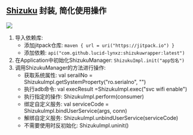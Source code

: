 ## [Shizuku](https://github.com/RikkaApps/Shizuku) 封装, 简化使用操作
[![](https://jitpack.io/v/lucid-lynxz/shizukuwrapper.svg)](https://jitpack.io/#lucid-lynxz/shizukuwrapper)

1. 导入依赖库:
    * 添加jitpack仓库: `maven { url = uri("https://jitpack.io") }`
    * 添加依赖: `api("com.github.lucid-lynxz:shizukuwrapper:latest")`
2. 在Application中初始化ShizukuManager: `ShizukuImpl.init("app包名")`
3. 调用ShizukuManager的方法进行操作:
   * 获取系统属性: val serailNo = ShizukuImpl.getSystemProperty("ro.serialno", "")
   * 执行adb命令: val execResult =ShizukuImpl.exec("svc wifi enable")
   * 执行指定的操作: ShizukuImpl.perform(consumer)
   * 绑定自定义服务: val serviceCode = ShizukuImpl.bindUserService(args, conn)
   * 解绑自定义服务: ShizukuImpl.unbindUserService(serviceCode)
   * 不需要使用时反初始化: ShizukuImpl.uninit()